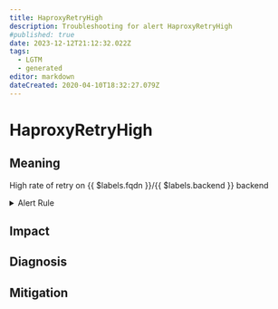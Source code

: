 ```yaml
---
title: HaproxyRetryHigh
description: Troubleshooting for alert HaproxyRetryHigh
#published: true
date: 2023-12-12T21:12:32.022Z
tags: 
  - LGTM
  - generated
editor: markdown
dateCreated: 2020-04-10T18:32:27.079Z
---
```


# HaproxyRetryHigh

## Meaning
[//]: # "Short paragraph that explains what the alert means"
High rate of retry on {{ $labels.fqdn }}/{{ $labels.backend }} backend

<details>
  <summary>Alert Rule</summary>

{{% rule "haproxy/haproxy-exporter-v1.yml" "HaproxyRetryHigh" %}}

<!-- Rule when generated

```yaml
alert: HaproxyRetryHigh
expr: sum by (backend) (rate(haproxy_backend_retry_warnings_total[1m])) > 10
for: 2m
labels:
    severity: warning
annotations:
    summary: HAProxy retry high (instance {{ $labels.instance }})
    description: |-
        High rate of retry on {{ $labels.fqdn }}/{{ $labels.backend }} backend
          VALUE = {{ $value }}
          LABELS = {{ $labels }}
    runbook: https://github.com/srerun/prometheus-alerts/blob/main/content/runbooks/haproxy-exporter-v1/HaproxyRetryHigh.md

```

-->

</details>


## Impact
[//]: # "What could / will happen if the alert is not addressed"



## Diagnosis
[//]: # "Steps to take to identify the cause of the problem"



## Mitigation
[//]: # "The steps necessary to resolve the alert"
